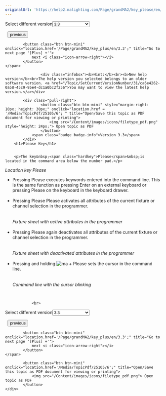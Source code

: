 ```yaml
---
originalUrl: 'https://help2.malighting.com/Page/grandMA2/key_please/en/3.3'
---
```


<div class="topic-navigation">

<div class="pull-right">
	<span class="pull-left">


<div class="pull-left">
<form action="/Topic/SetCurrentVersionNumber" class="form-inline" id="frmTagSelector" method="post">	<span class="form-mini">
		<div class="input-prepend"><span class="add-on">Select different version</span><select autocomplete="off" id="versionNumberId" name="versionNumberId" onchange="$(this).closest('#frmTagSelector').submit();" style="width: 120px;"><option value="">- latest -</option>
<option selected="selected" value="6">3.3</option>
<option value="14">3.4</option>
<option value="18">3.5</option>
<option value="21">3.6</option>
<option value="23">3.7</option>
<option value="27">3.8</option>
<option value="31">3.9</option>
</select></div>
		<input data-val="true" data-val-number="The field Int32 must be a number." data-val-required="The Int32 field is required." id="ProductId" name="ProductId" type="hidden" value="11">
		<input id="CurrentGuid" name="CurrentGuid" type="hidden" value="ca6e4262-0a58-45c9-95e4-dc1a0bc2f256">
	</span>
</form></div>&nbsp;	</span>
	<span class="pull-right" style="white-space: nowrap;">
			<button class="btn btn-mini" onclick="location.href='/Page/grandMA2/key_defpause/en/3.3'; " title="Go to previous page 'Pause [large]'">
				<i class="icon-arrow-left"></i> previous
			</button>

			<button class="btn btn-mini" onclick="location.href='/Page/grandMA2/key_plus/en/3.3';" title="Go to next page '[Plus] +'">
				next <i class="icon-arrow-right"></i> 
			</button>
	</span>
</div>
<div class="clear-fix" style="margin-bottom: 10px"></div>
</div>

					<div class="infobox"><b>Hint:</b><br><b>New help version</b><br>The help version you selected belongs to an older software version. <a href="/Topic/SetCurrentVersionNumber/31/ca6e4262-0a58-45c9-95e4-dc1a0bc2f256">You may want to view the latest help version.</a></div>

			<div class="pull-right">
					<button class="btn btn-mini" style="margin-right: 10px; height: 30px;" onclick="location.href = '/Media/TopicPdf/25105/6'; " title="Open/Save this topic as PDF document for viewing or printing">
						<img src="/Content/images/icons/filetype_pdf.png" style="height: 24px;"> Open topic as PDF
					</button>
				<span class="badge badge-info">Version 3.3</span>
			</div>
		<h1>Please Key</h1>


		<p>The key&nbsp;<span class="hardkey">Please</span>&nbsp;is located in the command area below the number pad.</p>

<p><img alt="" src="/Media/Image/img_please-key_v3-2.png"><br>
<em>Location key Please&nbsp;</em></p>

<ul>
	<li>Pressing&nbsp;<span class="hardkey">Please</span>&nbsp;executes keywords entered into the command line. This is the same function as pressing Enter on an external keyboard or pressing&nbsp;<span class="hardkey">Please</span> on the keyboard in the keyboard drawer.<br>
	&nbsp;</li>
	<li>Pressing&nbsp;<span class="hardkey">Please</span> <span class="hardkey">Please</span>&nbsp;activates all attributes of the current fixture or channel selection in the programmer.<br>
	<br>
	<img alt="" src="/Media/Image/window_fixture-sheet-active-attributes_v3-2.png"><br>
	<em>Fixture sheet with active attributes in the programmer</em><br>
	&nbsp;</li>
	<li>Pressing&nbsp;<span class="hardkey">Please</span> again deactivates all attributes of the current fixture or channel selection in the programmer.<br>
	<br>
	<img alt="" src="/Media/Image/window_fixture-sheet-deactiveted-attributes_v3-2.png"><br>
	<em>Fixture sheet with deactivated attributes in the programmer</em><br>
	&nbsp;</li>
	<li>Pressing and holding&nbsp;<span class="hardkey"><img alt="ma" src="/Media/Mlg/ma_1.png"></span> + <span class="hardkey">Please</span>&nbsp;sets the cursor in the command line.<br>
	<br>
	<img alt="" src="/Media/Image/img_commandline_cursor_3_2.png"><br>
	<em>Command line with the cursor&nbsp;</em><em>blinking&nbsp;</em></li>
</ul>

<p>&nbsp;</p>


				<br>
<div class="topic-navigation">

<div class="pull-right">
	<span class="pull-left">


<div class="pull-left">
<form action="/Topic/SetCurrentVersionNumber" class="form-inline" id="frmTagSelector" method="post">	<span class="form-mini">
		<div class="input-prepend"><span class="add-on">Select different version</span><select autocomplete="off" id="versionNumberId" name="versionNumberId" onchange="$(this).closest('#frmTagSelector').submit();" style="width: 120px;"><option value="">- latest -</option>
<option selected="selected" value="6">3.3</option>
<option value="14">3.4</option>
<option value="18">3.5</option>
<option value="21">3.6</option>
<option value="23">3.7</option>
<option value="27">3.8</option>
<option value="31">3.9</option>
</select></div>
		<input data-val="true" data-val-number="The field Int32 must be a number." data-val-required="The Int32 field is required." id="ProductId" name="ProductId" type="hidden" value="11">
		<input id="CurrentGuid" name="CurrentGuid" type="hidden" value="ca6e4262-0a58-45c9-95e4-dc1a0bc2f256">
	</span>
</form></div>&nbsp;	</span>
	<span class="pull-right" style="white-space: nowrap;">
			<button class="btn btn-mini" onclick="location.href='/Page/grandMA2/key_defpause/en/3.3'; " title="Go to previous page 'Pause [large]'">
				<i class="icon-arrow-left"></i> previous
			</button>

			<button class="btn btn-mini" onclick="location.href='/Page/grandMA2/key_plus/en/3.3';" title="Go to next page '[Plus] +'">
				next <i class="icon-arrow-right"></i> 
			</button>
	</span>
</div>
	<div class="clear-fix"></div>
	<div class="pull-right">
	
			<button class="btn btn-mini" onclick="location.href='/Media/TopicPdf/25105/6';" title="Open/Save this topic as PDF document for viewing or printing">
				<img src="/Content/images/icons/filetype_pdf.png"> Open topic as PDF
			</button>
	</div>
<div class="clear-fix" style="margin-bottom: 10px"></div>
</div>

	
